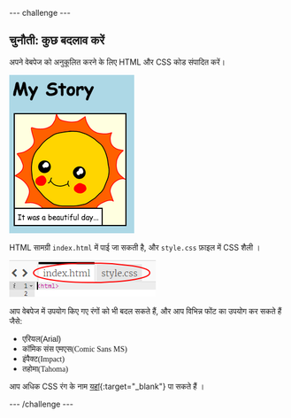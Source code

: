 --- challenge ---

## चुनौती: कुछ बदलाव करें

अपने वेबपेज को अनुकूलित करने के लिए HTML और CSS कोड संपादित करें।

![screenshot](images/story-changes.png)

HTML सामग्री `index.html` में पाई जा सकती है, और `style.css` फ़ाइल में CSS शैली ।

![screenshot](images/story-files.png)

आप वेबपेज में उपयोग किए गए रंगों को भी बदल सकते हैं, और आप विभिन्न फोंट का उपयोग कर सकते हैं जैसे:

+ <span style="font-family: Arial;">एरियल(Arial)</span>
+ <span style="font-family: Comic Sans MS;">कॉमिक संस एमएस(Comic Sans MS)</span>
+ <span style="font-family: Impact;">इंपैक्ट(Impact)</span>
+ <span style="font-family: Tahoma;">तहोमा(Tahoma)</span>

आप अधिक CSS रंग के नाम [यहां](http://jumpto.cc/colours){:target="_blank"} पा सकते हैं ।

--- /challenge ---